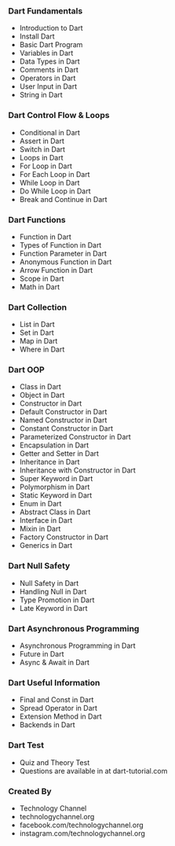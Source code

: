 ### Dart Fundamentals
- Introduction to Dart
- Install Dart
- Basic Dart Program
- Variables in Dart
- Data Types in Dart
- Comments in Dart
- Operators in Dart
- User Input in Dart
- String in Dart

### Dart Control Flow & Loops
- Conditional in Dart
- Assert in Dart
- Switch in Dart
- Loops in Dart
- For Loop in Dart
- For Each Loop in Dart
- While Loop in Dart
- Do While Loop in Dart
- Break and Continue in Dart

### Dart Functions
- Function in Dart
- Types of Function in Dart
- Function Parameter in Dart
- Anonymous Function in Dart
- Arrow Function in Dart
- Scope in Dart
- Math in Dart

### Dart Collection
- List in Dart
- Set in Dart
- Map in Dart
- Where in Dart

### Dart OOP
- Class in Dart
- Object in Dart
- Constructor in Dart
- Default Constructor in Dart
- Named Constructor in Dart
- Constant Constructor in Dart
- Parameterized Constructor in Dart
- Encapsulation in Dart
- Getter and Setter in Dart
- Inheritance in Dart
- Inheritance with Constructor in Dart
- Super Keyword in Dart
- Polymorphism in Dart
- Static Keyword in Dart
- Enum in Dart
- Abstract Class in Dart
- Interface in Dart
- Mixin in Dart
- Factory Constructor in Dart
- Generics in Dart

### Dart Null Safety
- Null Safety in Dart
- Handling Null in Dart
- Type Promotion in Dart
- Late Keyword in Dart

### Dart Asynchronous Programming
- Asynchronous Programming in Dart
- Future in Dart
- Async & Await in Dart

### Dart Useful Information
- Final and Const in Dart
- Spread Operator in Dart
- Extension Method in Dart
- Backends in Dart

### Dart Test
- Quiz and Theory Test
- Questions are available in at dart-tutorial.com

### Created By
- Technology Channel
- technologychannel.org
- facebook.com/technologychannel.org
- instagram.com/technologychannel.org
